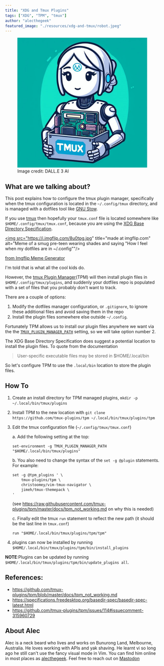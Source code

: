 ```yaml
---
title: "XDG and Tmux Plugins"
tags: ["XDG", "TPM", "tmux"] 
author: "alecthegeek"
featured_image: "./resources/xdg-and-tmux/robot.jpeg"
---
```

<!--
This work is copyright Alec Clews 2014.

It is licensed under a Creative Commons ATTRIBUTION-SHAREALIKE 4.0 INTERNATIONAL license https://creativecommons.org/licenses/by-sa/4.0/ 
-->
<figure>
<img src="./resources/xdg-and-tmux/robot.jpeg" alt="A cartoon of a robot with the words tmux" style="width:500px;"/>
<figcaption>Image credit: DALL.E 3 AI</figcaption>
</figure>

## What are we talking about?

This post explains how to configure the tmux plugin manager, specifically when the tmux configuration is located in the `~/.config/tmux`
directory, and is managed with a dotfiles tool like [GNU Stow](https://learn.typecraft.dev/tutorial/never-lose-your-configs-again/).

If you use [tmux](https://learn.typecraft.dev/tmux-for-newbs/) then hopefully your
`tmux.conf` file is located somewhere like `$HOME/.config/tmux/tmux.conf`,
because you are using the [XDG Base Directory Specification](https://specifications.freedesktop.org/basedir-spec/basedir-spec-latest.html).

<a href="https://imgflip.com/i/8u0tpg"><img src="https://i.imgflip.com/8u0tpg.jpg" title="made at imgflip.com"
alt="Meme of a smug pre-teen wearing shades and saying \"How I feel when my dotfiles are in ~/.config\""/></a><div><a href="https://imgflip.com/memegenerator">from Imgflip Meme Generator</a></div>

I'm told that is what all the cool kids do.

However, the [tmux Plugin Manager](https://github.com/tmux-plugins/tpm?tab=readme-ov-file#readme)(TPM)
will then install plugin files in `$HOME/.config/tmux/plugins`, and suddenly your dotfiles repo is
populated with a set of files that you probably don't want to track.

There are a couple of options:

1. Modify the dotfiles manager configuration, or `.gitignore`, to ignore these additional files and avoid saving them in the repo
2. Install the plugin files somewhere else outside `~/.config`.

Fortunately TPM allows us to install our plugin files anywhere we want via the the
[`TMUX_PLUGIN_MANAGER_PATH`](https://github.com/tmux-plugins/tpm/blob/master/docs/changing_plugins_install_dir.md)
setting,
so we will take option number 2.

The XDG Base Directory Specification does suggest a potential location to install the plugin files.
To quote from the documentation

> User-specific executable files may be stored in $HOME/.local/bin

So let's configure TPM to use the `.local/bin` location to store the plugin files.

## How To

1. Create an install directory for TPM managed plugins, `mkdir -p ~/.local/bin/tmux/plugins`

1. Install TPM to the new location with `git clone https://github.com/tmux-plugins/tpm ~/.local/bin/tmux/plugins/tpm`

1. Edit the tmux configuration file (`~/.config/tmux/tmux.conf`)
   
   a. Add the following setting at the top:

      ```
      set-environment -g TMUX_PLUGIN_MANAGER_PATH "$HOME/.local/bin/tmux/plugins"
      ```

   b. You also need to change the syntax of the `set -g @plugin` statements. For example:

      ```
      set -g @tpm_plugins ' \
          tmux-plugins/tpm \
          christoomey/vim-tmux-navigator \
          jimeh/tmux-themepack \
      '
      ```

      (see https://raw.githubusercontent.com/tmux-plugins/tpm/master/docs/tpm_not_working.md on why this is needed)

   c. Finally edit the tmux `run` statement to reflect the new path (it should be the last line in `tmux.conf`)

      ```
      run "$HOME/.local/bin/tmux/plugins/tpm/tpm"
      ```

1. plugins can now be installed by running `$HOME/.local/bin/tmux/plugins/tpm/bin/install_plugins`

**NOTE**:Plugins can be updated by running `$HOME/.local/bin/tmux/plugins/tpm/bin/update_plugins all`.

## References:

* https://github.com/tmux-plugins/tpm/blob/master/docs/tpm_not_working.md
* https://specifications.freedesktop.org/basedir-spec/basedir-spec-latest.html
* https://github.com/tmux-plugins/tpm/issues/114#issuecomment-315960729

## About Alec

Alec is a neck beard who lives and works on Bunurong Land, Melbourne, Australia. He loves
working with APIs and yak shaving. He learnt vi so long ago he still can't use the fancy
visual mode in Vim.
You can find him online in most places as [alecthegeek](https://alecthegeek.gitlab.io/).
Feel free to reach out on [Mastodon](https://mstdn.social/@alecthegeek)